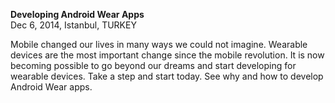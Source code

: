 **Developing Android Wear Apps**  
Dec 6, 2014, Istanbul, TURKEY

Mobile changed our lives in many ways we could not imagine. Wearable devices are the most important change since the mobile revolution. It is now becoming possible to go beyond our dreams and start developing for wearable devices. Take a step and start today. See why and how to develop Android Wear apps.
